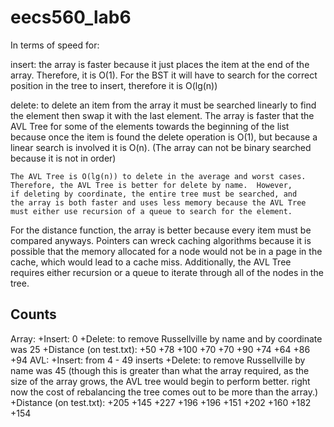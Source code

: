 eecs560_lab6
============

In terms of speed for:

insert: the array is faster because it just places the item at the end
	of the array.  Therefore, it is O(1).
	For the BST it will have to search for the correct position in
	the tree to insert, therefore it is O(lg(n))

delete: to delete an item from the array it must be searched linearly to
	find the element then swap it with the last element.  The array
	is faster that the AVL Tree for some of the elements towards the
	beginning of the list because once the item is found the delete
	operation is O(1), but because a linear search is involved it is
	O(n).  (The array can not be binary searched because it is not in
	order)

	The AVL Tree is O(lg(n)) to delete in the average and worst cases.
	Therefore, the AVL Tree is better for delete by name.  However,
	if deleting by coordinate, the entire tree must be searched, and
	the array is both faster and uses less memory because the AVL Tree
	must either use recursion of a queue to search for the element.

For the distance function, the array is better because every item must be
compared anyways.  Pointers can wreck caching algorithms because it is possible
that the memory allocated for a node would not be in a page in the cache, which
would lead to a cache miss.  Additionally, the AVL Tree requires either
recursion or a queue to iterate through all of the nodes in the tree.

Counts
---------------------------------------
Array:
	+Insert: 0
	+Delete: to remove Russellville by name and by coordinate was 25
	+Distance (on test.txt):
		  +50
		  +78
		  +100
		  +70
		  +70
		  +90
		  +74
		  +64
		  +86
		  +94
AVL:
	+Insert: from 4 - 49 inserts
	+Delete: to remove Russellville by name was 45 (though this is greater than what the array required, as the size of the array grows, the AVL tree would begin to perform better.
	                                                right now the cost of rebalancing the tree comes out to be more than the array.)
	+Distance (on test.txt):
		  +205
		  +145
		  +227
		  +196
		  +196
		  +151
		  +202
		  +160
		  +182
		  +154
		  
